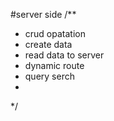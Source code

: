 #server side 
/**
 * crud opatation 
 * create data 
 * read data to server 
 * dynamic route 
 * query serch 
 * 
 */